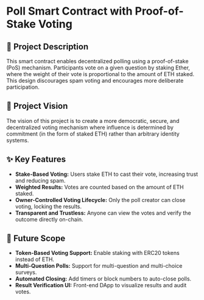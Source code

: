 # Poll Smart Contract with Proof-of-Stake Voting

## 📘 Project Description
This smart contract enables decentralized polling using a proof-of-stake (PoS) mechanism. Participants vote on a given question by staking Ether, where the weight of their vote is proportional to the amount of ETH staked. This design discourages spam voting and encourages more deliberate participation.

## 🎯 Project Vision
The vision of this project is to create a more democratic, secure, and decentralized voting mechanism where influence is determined by commitment (in the form of staked ETH) rather than arbitrary identity systems.

## ✨ Key Features
- **Stake-Based Voting:** Users stake ETH to cast their vote, increasing trust and reducing spam.
- **Weighted Results:** Votes are counted based on the amount of ETH staked.
- **Owner-Controlled Voting Lifecycle:** Only the poll creator can close voting, locking the results.
- **Transparent and Trustless:** Anyone can view the votes and verify the outcome directly on-chain.

## 🚀 Future Scope
- **Token-Based Voting Support:** Enable staking with ERC20 tokens instead of ETH.
- **Multi-Question Polls:** Support for multi-question and multi-choice surveys.
- **Automated Closing:** Add timers or block numbers to auto-close polls.
- **Result Verification UI:** Front-end DApp to visualize results and audit votes.


